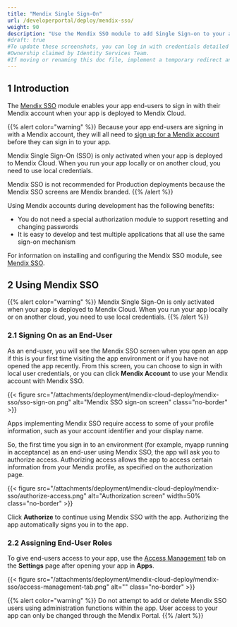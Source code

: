 ```yaml
---
title: "Mendix Single Sign-On"
url: /developerportal/deploy/mendix-sso/
weight: 90
description: "Use the Mendix SSO module to add Single Sign-on to your app using the user's Mendix credentials"
#draft: true
#To update these screenshots, you can log in with credentials detailed in How to Update Screenshots Using Team Apps.
#Ownership claimed by Identity Services Team.
#If moving or renaming this doc file, implement a temporary redirect and let the respective team know they should update the URL in the product. See Mapping to Products for more details.
---
```


## 1 Introduction

The [Mendix SSO](/appstore/modules/mendix-sso/) module enables your app end-users to sign in with their Mendix account when your app is deployed to Mendix Cloud.

{{% alert color="warning" %}}
Because your app end-users are signing in with a Mendix account, they will all need to [sign up for a Mendix account](https://signup.mendix.com/) before they can sign in to your app.

Mendix Single Sign-On (SSO) is only activated when your app is deployed to Mendix Cloud. When you run your app locally or on another cloud, you need to use local credentials.

Mendix SSO is not recommended for Production deployments because the Mendix SSO screens are Mendix branded.
{{% /alert %}}

Using Mendix accounts during development has the following benefits:

* You do not need a special authorization module to support resetting and changing passwords
* It is easy to develop and test multiple applications that all use the same sign-on mechanism

For information on installing and configuring the Mendix SSO module, see [Mendix SSO](/appstore/modules/mendix-sso/).

## 2 Using Mendix SSO

{{% alert color="warning" %}}
Mendix Single Sign-On is only activated when your app is deployed to Mendix Cloud. When you run your app locally or on another cloud, you need to use local credentials.
{{% /alert %}}

### 2.1 Signing On as an End-User

As an end-user, you will see the Mendix SSO screen when you open an app if this is your first time visiting the app environment or if you have not opened the app recently. From this screen, you can choose to sign in with local user credentials, or you can click **Mendix Account** to use your Mendix account with Mendix SSO.

{{< figure src="/attachments/deployment/mendix-cloud-deploy/mendix-sso/sso-sign-on.png" alt="Mendix SSO sign-on screen" class="no-border" >}}

Apps implementing Mendix SSO require access to some of your profile information, such as your account identifier and your display name.

So, the first time you sign in to an environment (for example, myapp running in acceptance) as an end-user using Mendix SSO, the app will ask you to authorize access. Authorizing access allows the app to access certain information from your Mendix profile, as specified on the authorization page.

{{< figure src="/attachments/deployment/mendix-cloud-deploy/mendix-sso/authorize-access.png" alt="Authorization screen" width=50% class="no-border" >}}

Click **Authorize** to continue using Mendix SSO with the app. Authorizing the app automatically signs you in to the app.

### 2.2 Assigning End-User Roles

To give end-users access to your app, use the [Access Management](/developerportal/collaborate/general-settings/#managing-app-users) tab on the **Settings** page after opening your app in **Apps**.

{{< figure src="/attachments/deployment/mendix-cloud-deploy/mendix-sso/access-management-tab.png" alt="" class="no-border" >}}

{{% alert color="warning" %}}
Do not attempt to add or delete Mendix SSO users using administration functions within the app. User access to your app can only be changed through the Mendix Portal.
{{% /alert %}}
